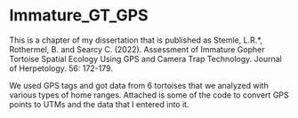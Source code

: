 # Immature_GT_GPS

This is a chapter of my dissertation that is published as Stemle, L.R.*, Rothermel, B. and Searcy C. (2022). Assessment of Immature Gopher Tortoise Spatial Ecology Using GPS and Camera Trap Technology. Journal of Herpetology. 56: 172-179.

We used GPS tags and got data from 6 tortoises that we analyzed with various types of home ranges. Attached is some of the code to convert GPS points to UTMs and the data that I entered into it. 
